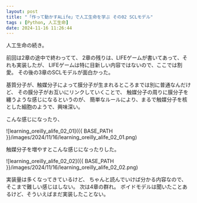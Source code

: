 ```yaml
---
layout: post
title: "「作って動かすALife」で人工生命を学ぶ その02 SCLモデル"
tags : [Python, 人工生命]
date: 2024-11-16 11:26:44
---
```




人工生命の続き。

前回は2章の途中で終わってて、
2章の残りは、LIFEゲームが書いてあって、それも実装したが、
LIFEゲームは特に目新しい内容ではないので、ここでは割愛。
その後の3章のSCLモデルが面白かった。

基質分子が、触媒分子によって膜分子が生まれるところまでは別に普通なんだけど、
その膜分子がお互いにリンクしていくことで、
触媒分子の周りに膜分子を纏うような感じになるというのが、
簡単なルールにより、まるで触媒分子を核とした細胞のようで、興味深い。




こんな感じになったり、

![learning_oreilly_alife_02_01]({{ BASE_PATH }}/images/2024/11/16/learning_oreilly_alife_02_01.png)


触媒分子を増やすとこんな感じになったりした。

![learning_oreilly_alife_02_02]({{ BASE_PATH }}/images/2024/11/16/learning_oreilly_alife_02_02.png)



実装量は多くなってきているけど、
ちゃんと読んでいけば分かる内容なので、そこまで難しい感じはしない。
次は4章の群れ。
ボイドモデルは聞いたことあるけど、そういえばまだ実装したことない。


